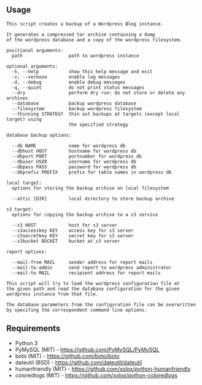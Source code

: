 Usage
-----

```Text
This script creates a backup of a Wordpress Blog instance.

It generates a compressed tar archive containing a dump
of the wordpress database and a copy of the wordpress filesystem.

positional arguments:
  path                 path to wordpress instance

optional arguments:
  -h, --help           show this help message and exit
  -v, --verbose        enable log messages
  -d, --debug          enable debug messages
  -q, --quiet          do not print status messages
  --dry                perform dry run: do not store or delete any archives
  --database           backup wordpress database
  --filesystem         backup wordpress filesystem
  --thinning STRATEGY  thin out backups at targets (except local target) using
                       the specified strategy

database backup options:

  --db NAME            name for wordpress db
  --dbhost HOST        hostname for wordpress db
  --dbport PORT        portnumber for wordpress db
  --dbuser USER        username for wordpress db
  --dbpass PASS        password for wordpress db
  --dbprefix PREFIX    prefix for table names in wordpress db

local target:
  options for storing the backup archive on local filesystem

  --attic [DIR]        local directory to store backup archive

s3 target:
  options for copying the backup archive to a s3 service

  --s3 HOST            host for s3 server
  --s3accesskey KEY    access key for s3 server
  --s3secretkey KEY    secret key for s3 server
  --s3bucket BUCKET    bucket at s3 server

report options:

  --mail-from MAIL     sender address for report mails
  --mail-to-admin      send report to wordpress administrator
  --mail-to MAIL       recipient address for report mails

This script will try to load the wordpress configuration file at
the given path and read the database configuration for the given
wordpress instance from that file.

The database parameters from the configuration file can be overwritten
by specifing the correspondent command line options.
```

Requirements
------------

  * Python 3
  * PyMySQL (MIT) - https://github.com/PyMySQL/PyMySQL
  * boto (MIT) - https://github.com/boto/boto
  * dateutil (BSD) - https://github.com/dateutil/dateutil
  * humanfriendly (MIT) - https://github.com/xolox/python-humanfriendly
  * coloredlogs (MIT) - https://github.com/xolox/python-coloredlogs

